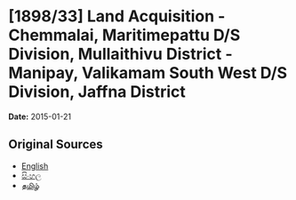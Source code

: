 # [1898/33] Land Acquisition - Chemmalai, Maritimepattu D/S Division, Mullaithivu District - Manipay, Valikamam South West  D/S Division, Jaffna District

**Date:** 2015-01-21

## Original Sources

- [English](https://documents.gov.lk/view/extra-gazettes/2015/1/1898-33_E.pdf)
- [සිංහල](https://documents.gov.lk/view/extra-gazettes/2015/1/1898-33_S.pdf)
- [தமிழ்](https://documents.gov.lk/view/extra-gazettes/2015/1/1898-33_T.pdf)

